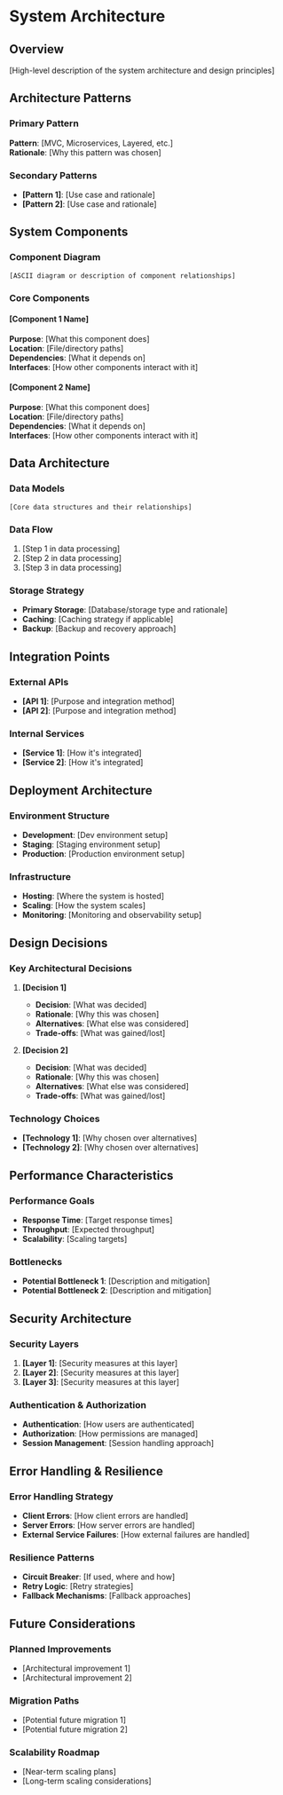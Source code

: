 # System Architecture

## Overview

[High-level description of the system architecture and design principles]

## Architecture Patterns

### Primary Pattern
**Pattern**: [MVC, Microservices, Layered, etc.]  
**Rationale**: [Why this pattern was chosen]

### Secondary Patterns
- **[Pattern 1]**: [Use case and rationale]
- **[Pattern 2]**: [Use case and rationale]

## System Components

### Component Diagram
```
[ASCII diagram or description of component relationships]
```

### Core Components

#### [Component 1 Name]
**Purpose**: [What this component does]  
**Location**: [File/directory paths]  
**Dependencies**: [What it depends on]  
**Interfaces**: [How other components interact with it]

#### [Component 2 Name]
**Purpose**: [What this component does]  
**Location**: [File/directory paths]  
**Dependencies**: [What it depends on]  
**Interfaces**: [How other components interact with it]

## Data Architecture

### Data Models
```
[Core data structures and their relationships]
```

### Data Flow
1. [Step 1 in data processing]
2. [Step 2 in data processing]
3. [Step 3 in data processing]

### Storage Strategy
- **Primary Storage**: [Database/storage type and rationale]
- **Caching**: [Caching strategy if applicable]
- **Backup**: [Backup and recovery approach]

## Integration Points

### External APIs
- **[API 1]**: [Purpose and integration method]
- **[API 2]**: [Purpose and integration method]

### Internal Services
- **[Service 1]**: [How it's integrated]
- **[Service 2]**: [How it's integrated]

## Deployment Architecture

### Environment Structure
- **Development**: [Dev environment setup]
- **Staging**: [Staging environment setup]
- **Production**: [Production environment setup]

### Infrastructure
- **Hosting**: [Where the system is hosted]
- **Scaling**: [How the system scales]
- **Monitoring**: [Monitoring and observability setup]

## Design Decisions

### Key Architectural Decisions
1. **[Decision 1]**
   - **Decision**: [What was decided]
   - **Rationale**: [Why this was chosen]
   - **Alternatives**: [What else was considered]
   - **Trade-offs**: [What was gained/lost]

2. **[Decision 2]**
   - **Decision**: [What was decided]
   - **Rationale**: [Why this was chosen]
   - **Alternatives**: [What else was considered]
   - **Trade-offs**: [What was gained/lost]

### Technology Choices
- **[Technology 1]**: [Why chosen over alternatives]
- **[Technology 2]**: [Why chosen over alternatives]

## Performance Characteristics

### Performance Goals
- **Response Time**: [Target response times]
- **Throughput**: [Expected throughput]
- **Scalability**: [Scaling targets]

### Bottlenecks
- **Potential Bottleneck 1**: [Description and mitigation]
- **Potential Bottleneck 2**: [Description and mitigation]

## Security Architecture

### Security Layers
1. **[Layer 1]**: [Security measures at this layer]
2. **[Layer 2]**: [Security measures at this layer]
3. **[Layer 3]**: [Security measures at this layer]

### Authentication & Authorization
- **Authentication**: [How users are authenticated]
- **Authorization**: [How permissions are managed]
- **Session Management**: [Session handling approach]

## Error Handling & Resilience

### Error Handling Strategy
- **Client Errors**: [How client errors are handled]
- **Server Errors**: [How server errors are handled]
- **External Service Failures**: [How external failures are handled]

### Resilience Patterns
- **Circuit Breaker**: [If used, where and how]
- **Retry Logic**: [Retry strategies]
- **Fallback Mechanisms**: [Fallback approaches]

## Future Considerations

### Planned Improvements
- [Architectural improvement 1]
- [Architectural improvement 2]

### Migration Paths
- [Potential future migration 1]
- [Potential future migration 2]

### Scalability Roadmap
- [Near-term scaling plans]
- [Long-term scaling considerations]